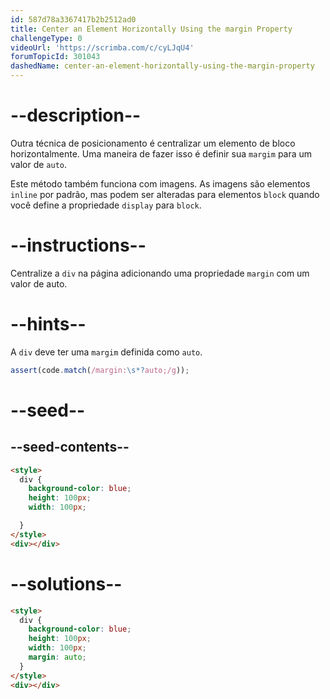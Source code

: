 ```yaml
---
id: 587d78a3367417b2b2512ad0
title: Center an Element Horizontally Using the margin Property
challengeType: 0
videoUrl: 'https://scrimba.com/c/cyLJqU4'
forumTopicId: 301043
dashedName: center-an-element-horizontally-using-the-margin-property
---
```


# --description--

Outra técnica de posicionamento é centralizar um elemento de bloco horizontalmente. Uma maneira de fazer isso é definir sua `margim` para um valor de `auto`.

Este método também funciona com imagens. As imagens são elementos `inline` por padrão, mas podem ser alteradas para elementos `block` quando você define a propriedade `display` para `block`.
# --instructions--

Centralize a `div` na página adicionando uma propriedade `margin` com um valor de auto.
# --hints--

A `div` deve ter uma `margim` definida como `auto`.

```js
assert(code.match(/margin:\s*?auto;/g));
```

# --seed--

## --seed-contents--

```html
<style>
  div {
    background-color: blue;
    height: 100px;
    width: 100px;

  }
</style>
<div></div>
```

# --solutions--

```html
<style>
  div {
    background-color: blue;
    height: 100px;
    width: 100px;
    margin: auto;
  }
</style>
<div></div>
```
